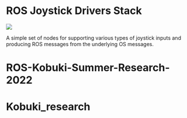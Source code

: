 # ROS Joystick Drivers Stack #

[![](https://github.com/ros-drivers/joystick_drivers/workflows/Basic%20Build%20Workflow/badge.svg?branch=master)](https://github.com/ros-drivers/joystick_drivers/actions)

A simple set of nodes for supporting various types of joystick inputs and producing ROS messages from the underlying OS messages.
# ROS-Kobuki-Summer-Research-2022
# Kobuki_research
